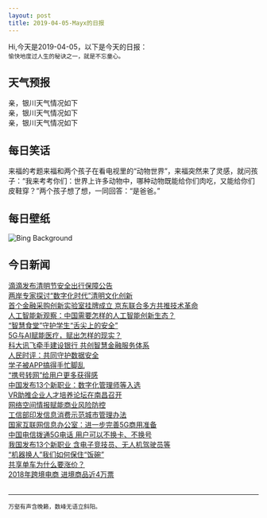 ```yaml
---
layout: post
title: 2019-04-05-Mayx的日报
---
```


Hi,今天是2019-04-05，以下是今天的日报：<br><small>
愉快地度过人生的秘诀之一，就是不忘童心。</small><!--more-->
## 天气预报
亲，银川天气情况如下<br>亲，银川天气情况如下<br>亲，银川天气情况如下
## 每日笑话
来福的考题来福和两个孩子在看电视里的“动物世界”，来福突然来了灵感，就问孩子：“我来考考你们：世界上许多动物中，哪种动物既能给你们肉吃，又能给你们皮鞋穿？”两个孩子想了想，一同回答：“是爸爸。”
## 每日壁纸
![Bing Background](https://cn.bing.com/th?id=OHR.NelderPlot_EN-US7412360420_1920x1080.jpg&rf=LaDigue_1920x1080.jpg&pid=hp "For Earth Month, a symmetrical forest known as a Nelder plot (© Rachid Dahnoun/Tandem Stills + Motion)")
## 今日新闻

[滴滴发布清明节安全出行保障公告](http://it.people.com.cn/n1/2019/0404/c1009-31014653.html)   
[两岸专家探讨“数字化时代”清明文化创新](http://it.people.com.cn/n1/2019/0404/c1009-31014773.html)   
[首个金融采购创新实验室挂牌成立 京东联合多方共推技术革命](http://it.people.com.cn/n1/2019/0404/c1009-31014750.html)   
[人工智能新观察：中国需要怎样的人工智能创新生态？](http://it.people.com.cn/n1/2019/0404/c1009-31014754.html)   
[“智慧食堂”守护学生“舌尖上的安全”](http://it.people.com.cn/n1/2019/0404/c1009-31014758.html)   
[5G与AI赋能医疗，赋出怎样的现实？](http://it.people.com.cn/n1/2019/0404/c1009-31014727.html)   
[科大讯飞牵手建设银行 共创智慧金融服务体系](http://it.people.com.cn/n1/2019/0404/c1009-31014685.html)   
[人民时评：共同守护数据安全](http://it.people.com.cn/n1/2019/0402/c1009-31007956.html)   
[学子被APP搞得手忙脚乱](http://it.people.com.cn/n1/2019/0404/c1009-31013705.html)   
[“携号转网”给用户更多获得感](http://it.people.com.cn/n1/2019/0403/c1009-31010404.html)   
[中国发布13个新职业：数字化管理师等入选](http://it.people.com.cn/n1/2019/0404/c1009-31013442.html)   
[VR助推企业人才培养论坛在南昌召开](http://it.people.com.cn/n1/2019/0404/c1009-31013422.html)   
[网络空间情报赋能商业风险防控](http://it.people.com.cn/n1/2019/0404/c1009-31012921.html)   
[工信部印发信息消费示范城市管理办法](http://it.people.com.cn/n1/2019/0404/c1009-31012853.html)   
[国家互联网信息办公室：进一步完善5G商用准备](http://it.people.com.cn/n1/2019/0404/c1009-31012751.html)   
[中国电信拨通5G电话 用户可以不换卡、不换号](http://it.people.com.cn/n1/2019/0404/c1009-31012750.html)   
[我国发布13个新职业 含电子竞技员、无人机驾驶员等](http://it.people.com.cn/n1/2019/0404/c1009-31013097.html)   
[“机器换人”我们如何保住“饭碗”](http://it.people.com.cn/n1/2019/0404/c1009-31013299.html)   
[共享单车为什么要涨价？](http://it.people.com.cn/n1/2019/0404/c1009-31013259.html)   
[2018年跨境电商 进境商品近4万票](http://it.people.com.cn/n1/2019/0404/c1009-31013119.html)   
<br />

***

<small>万壑有声含晚籁，数峰无语立斜阳。</small>
